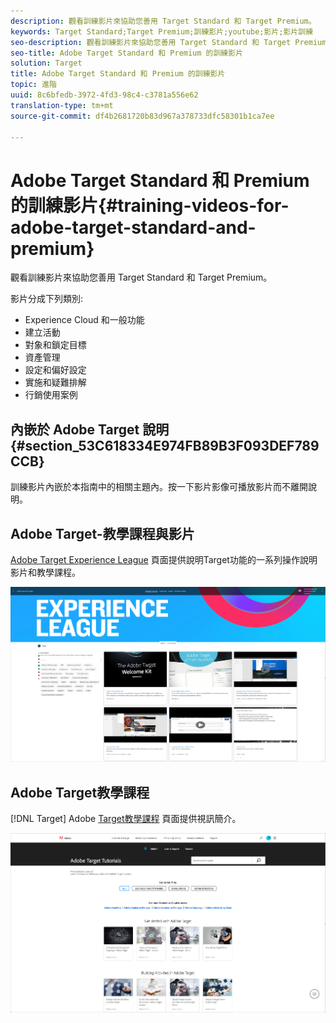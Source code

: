 ```yaml
---
description: 觀看訓練影片來協助您善用 Target Standard 和 Target Premium。
keywords: Target Standard;Target Premium;訓練影片;youtube;影片;影片訓練
seo-description: 觀看訓練影片來協助您善用 Target Standard 和 Target Premium。
seo-title: Adobe Target Standard 和 Premium 的訓練影片
solution: Target
title: Adobe Target Standard 和 Premium 的訓練影片
topic: 進階
uuid: 8c6bfedb-3972-4fd3-98c4-c3781a556e62
translation-type: tm+mt
source-git-commit: df4b2681720b83d967a378733dfc58301b1ca7ee

---
```



# Adobe Target Standard 和 Premium 的訓練影片{#training-videos-for-adobe-target-standard-and-premium}

觀看訓練影片來協助您善用 Target Standard 和 Target Premium。

影片分成下列類別:

* Experience Cloud 和一般功能
* 建立活動
* 對象和鎖定目標
* 資產管理
* 設定和偏好設定
* 實施和疑難排解
* 行銷使用案例

## 內嵌於 Adobe Target 說明 {#section_53C618334E974FB89B3F093DEF789CCB}

訓練影片內嵌於本指南中的相關主題內。按一下影片影像可播放影片而不離開說明。

## Adobe Target-教學課程與影片

[Adobe Target Experience League](https://guided.adobe.com/#recommended/solutions/target) 頁面提供說明Target功能的一系列操作說明影片和教學課程。

![Experience League影片](/help/c-intro/assets/experience-league.png)

## Adobe Target教學課程

[!DNL Target] Adobe [Target教學課程](https://helpx.adobe.com/target/tutorials.html) 頁面提供視訊簡介。

![Adobe Target教學課程](/help/c-intro/assets/adobe-target-tutorials.png)